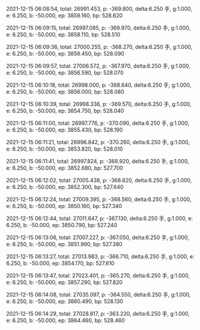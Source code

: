2021-12-15 06:08:54, total: 26991.453, p: -369.800, delta:6.250 手, g:1.000, e: 6.250, b: -50.000, ep: 3859.160, bp: 528.620

2021-12-15 06:09:15, total: 26997.085, p: -369.970, delta:6.250 手, g:1.000, e: 6.250, b: -50.000, ep: 3858.110, bp: 528.510

2021-12-15 06:09:36, total: 27000.255, p: -368.270, delta:6.250 手, g:1.000, e: 6.250, b: -50.000, ep: 3856.450, bp: 528.090

2021-12-15 06:09:57, total: 27006.572, p: -367.970, delta:6.250 手, g:1.000, e: 6.250, b: -50.000, ep: 3856.590, bp: 528.070

2021-12-15 06:10:18, total: 26998.000, p: -368.640, delta:6.250 手, g:1.000, e: 6.250, b: -50.000, ep: 3856.000, bp: 528.080

2021-12-15 06:10:39, total: 26998.336, p: -369.570, delta:6.250 手, g:1.000, e: 6.250, b: -50.000, ep: 3854.750, bp: 528.040

2021-12-15 06:11:00, total: 26997.776, p: -370.090, delta:6.250 手, g:1.000, e: 6.250, b: -50.000, ep: 3855.430, bp: 528.190

2021-12-15 06:11:21, total: 26996.842, p: -370.260, delta:6.250 手, g:1.000, e: 6.250, b: -50.000, ep: 3853.820, bp: 528.010

2021-12-15 06:11:41, total: 26997.824, p: -368.920, delta:6.250 手, g:1.000, e: 6.250, b: -50.000, ep: 3852.680, bp: 527.700

2021-12-15 06:12:02, total: 27005.438, p: -368.820, delta:6.250 手, g:1.000, e: 6.250, b: -50.000, ep: 3852.300, bp: 527.640

2021-12-15 06:12:24, total: 27009.395, p: -368.560, delta:6.250 手, g:1.000, e: 6.250, b: -50.000, ep: 3850.160, bp: 527.340

2021-12-15 06:12:44, total: 27011.647, p: -367.130, delta:6.250 手, g:1.000, e: 6.250, b: -50.000, ep: 3850.790, bp: 527.240

2021-12-15 06:13:06, total: 27007.227, p: -367.050, delta:6.250 手, g:1.000, e: 6.250, b: -50.000, ep: 3851.990, bp: 527.380

2021-12-15 06:13:27, total: 27013.983, p: -366.710, delta:6.250 手, g:1.000, e: 6.250, b: -50.000, ep: 3854.170, bp: 527.610

2021-12-15 06:13:47, total: 27023.401, p: -365.270, delta:6.250 手, g:1.000, e: 6.250, b: -50.000, ep: 3857.290, bp: 527.820

2021-12-15 06:14:08, total: 27035.097, p: -364.550, delta:6.250 手, g:1.000, e: 6.250, b: -50.000, ep: 3860.490, bp: 528.130

2021-12-15 06:14:29, total: 27028.817, p: -363.220, delta:6.250 手, g:1.000, e: 6.250, b: -50.000, ep: 3864.460, bp: 528.460
